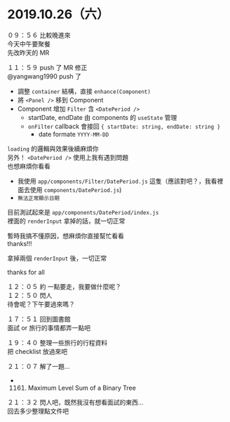 # 2019.10.26（六）

０９：５６ 比較晚進來  
今天中午要聚餐  
先改昨天的 MR  


１１：５９ push 了 MR 修正  
@yangwang1990 
push 了
- 調整 `container` 結構，直接 `enhance(Component)`
- 將 `<Panel />` 移到 Component
- Component 增加 `Filter` 含 `<DatePeriod />`
    - startDate, endDate 由 components 的 `useState` 管理
    - `onFilter` callback 會接回 `{ startDate: string, endDate: string }`
      - date formate `YYYY-MM-DD`

`loading` 的邏輯與效果後續麻煩你  
另外！ `<DatePeriod />`  使用上我有遇到問題  
也想麻煩你看看
- 我使用 `app/components/Filter/DatePeriod.js` 這隻（應該對吧？，我看裡面去使用 `components/DatePeriod.js`)
- `無法正常顯示日期`

目前測試起來是 `app/components/DatePeriod/index.js`  
裡面的 `renderInput` 拿掉的話，就一切正常  

暫時我搞不懂原因，想麻煩你直接幫忙看看  
thanks!!!

拿掉兩個 `renderInput` 後，一切正常  

thanks for all

１２：０５ 約 一點要走，我要做什麼呢？  
１２：５０ 閃人  
待會呢？下午要過來嗎？  

１７：５１ 回到圖書館  
面試 or 旅行的事情都弄一點吧  

１９：４０ 整理一些旅行的行程資料  
把 checklist 放過來吧  

２１：０７ 解了一題...  
- 1161. Maximum Level Sum of a Binary Tree

２１：３２ 閃人吧，既然我沒有想看面試的東西...  
回去多少整理點文件吧  

